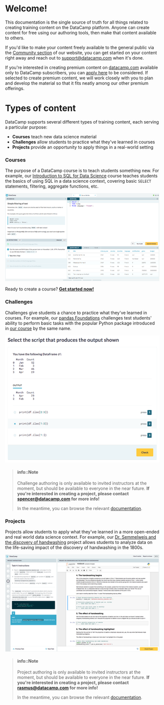 # Welcome!

This documentation is the single source of truth for all things related to creating training content on the DataCamp platform. Anyone can create content for free using our authoring tools, then make that content available to others.

If you'd like to make your content freely available to the general public via the [Community section](https://www.datacamp.com/community/) of our website, you can get started on your content right away and reach out to [support@datacamp.com](mailto:support@datacamp.com) when it's done. 

If you're interested in creating premium content on [datacamp.com](https://www.datacamp.com/) available only to DataCamp subscribers, you can [apply here](https://www.datacamp.com/create/) to be considered. If selected to create premium content, we will work closely with you to plan and develop the material so that it fits neatly among our other premium offerings.

# Types of content

DataCamp supports several different types of training content, each serving a particular purpose: 

* **Courses** teach new data science material
* **Challenges** allow students to practice what they've learned in courses
* **Projects** provide an opportunity to apply things in a real-world setting

### Courses

The purpose of a DataCamp course is to teach students something new. For example, our [Introduction to SQL for Data Science](https://www.datacamp.com/courses/intro-to-sql-for-data-science) course teaches students the basics of using SQL in a data science context, covering basic `SELECT` statements, filtering, aggregate functions, etc.

[![Introduction to SQL for Data Science](images/courses/intro-sql.png)](https://campus.datacamp.com/courses/intro-to-sql-for-data-science/filtering-rows?ex=3)

Ready to create a course? **[Get started now!](courses/README.md)**

### Challenges

Challenges give students a chance to practice what they've learned in courses. For example, our [pandas Foundations](https://challenges.datacamp.com/practice/300) challenges test students' ability to perform basic tasks with the popular Python package introduced in [our course](https://www.datacamp.com/courses/pandas-foundations) by the same name.

[![pandas Foundations](images/challenges/pandas-challenge.png)](https://challenges.datacamp.com/practice/300)

<!-- Ready to create some challenges? **[Get started now!](challenges/README.md)** -->

> #### info::Note
> Challenge authoring is only available to invited instructors at the moment, but should be available to everyone in the near future. **If you're interested in creating a project, please contact [spencer@datacamp.com](mailto:spencer@datacamp.com) for more info!**
> 
> In the meantime, you can browse the relevant [documentation](challenges/README.md).

### Projects

Projects allow students to apply what they've learned in a more open-ended and real world data science context. For example, our [Dr. Semmelweis and the discovery of handwashing](https://www.datacamp.com/projects/20) project allows students to analyze data on the life-saving impact of the discovery of handwashing in the 1800s.

[![Dr. Semmelweis and the discovery of handwashing](images/projects/handwashing-project.png)](https://projects.datacamp.com/projects/20)

<!-- Ready to create a project? **[Get started now!](projects/README.md)** -->

> #### info::Note
> Project authoring is only available to invited instructors at the moment, but should be available to everyone in the near future. **If you're interested in creating a project, please contact [rasmus@datacamp.com](mailto:rasmus@datacamp.com) for more info!**
>
> In the meantime, you can browse the relevant [documentation](projects/README.md).
